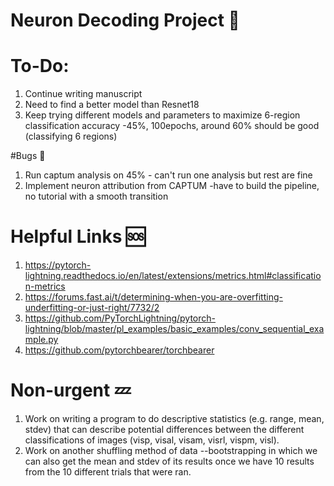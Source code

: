 # Neuron Decoding Project 🧠

# To-Do:
1. Continue writing manuscript
3. Need to find a better model than Resnet18
4. Keep trying different models and parameters to maximize 6-region classification accuracy -45%, 100epochs, around 60% should be good (classifying 6 regions)

#Bugs 📓
1.  Run captum analysis on 45% - can't run one analysis but rest are fine
2.  Implement neuron attribution from CAPTUM -have to build the pipeline, no tutorial with a smooth transition


# Helpful Links 🆘
1. https://pytorch-lightning.readthedocs.io/en/latest/extensions/metrics.html#classification-metrics
2. https://forums.fast.ai/t/determining-when-you-are-overfitting-underfitting-or-just-right/7732/2
3. https://github.com/PyTorchLightning/pytorch-lightning/blob/master/pl_examples/basic_examples/conv_sequential_example.py
4. https://github.com/pytorchbearer/torchbearer

# Non-urgent 💤
1. Work on writing a program to do descriptive statistics (e.g. range, mean, stdev) that can describe potential differences between the different classifications of images (visp, visal, visam, visrl, vispm, visl).
2. Work on another shuffling method of data --bootstrapping in which we can also get the mean and stdev of its results once we have 10 results from the 10 different trials that were ran.

